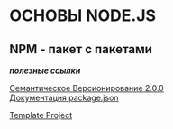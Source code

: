 # ОСНОВЫ NODE.JS

## NPM - пакет с пакетами

***полезные ссылки***

[Семантическое Версионирование 2.0.0](https://semver.org/lang/ru/)<br>
[Документация package.json](https://docs.npmjs.com/cli/v9/configuring-npm/package-json)<br>

[Template Project](https://github.com/maksim-leskin/node-template-project)<br>
